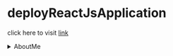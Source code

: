 # deployReactJsApplication

click here to visit [link](https://akshanshchauhan.github.io/deployReactJsApplication/)

<details><summary>AboutMe</summary>
<p>

#### Akshansh Chauhan
 <img src="https://avatars.githubusercontent.com/u/92544823?s=400&u=da8a989c09b24996987596bda0f6c22151615937&v=4" width="200" height="200">
    ```ruby
      Age "21";
      <img src="https://static.toiimg.com/photo/77995321.cms" width="48"> **I am Form Uttarakhand**
    ```

</p>
</details>
